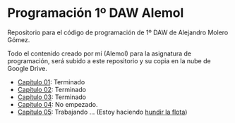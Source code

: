 # Programación 1º DAW Alemol
Repositorio para el código de programación de 1º DAW de Alejandro Molero Gómez.

Todo el contenido creado por mí (Alemol) para la asignatura de programación, será subido a este repositorio y su copia en la nube de Google Drive. 

* [Capítulo 01](https://github.com/alemolamg/ProgramacionDAW1/tree/master/src/Capitulo01/bloque1): Terminado
* [Capítulo 02](https://github.com/alemolamg/ProgramacionDAW1/tree/master/src/capitulo02): Terminado
* [Capítulo 03](https://github.com/alemolamg/ProgramacionDAW1/tree/master/src/capitulo03): Terminado
* [Capítulo 04](): No empezado.
* [Capítulo 05](https://github.com/alemolamg/ProgramacionDAW1/tree/master/src/capitulo05): Trabajando ... (Estoy haciendo [hundir la flota](https://github.com/alemolamg/hundirLaFlotaDAW))
